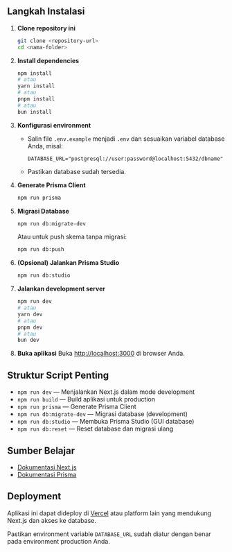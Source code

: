 <!--
Catatan: Jika Anda mengalami error parsing pada file README.md, pastikan file ini tidak mengandung karakter atau sintaks yang tidak valid (misal: awalan "s" di baris pertama atau komentar yang tidak sesuai format Markdown). Jika menggunakan ESLint, pastikan juga file README.md tidak di-parse sebagai file JavaScript/TypeScript.
-->

<!-- Ini adalah proyek [Next.js](https://nextjs.org) yang di-bootstrapped dengan [`create-next-app`](https://nextjs.org/docs/app/api-reference/cli/create-next-app) dan telah terintegrasi dengan [Prisma](https://www.prisma.io/) sebagai ORM untuk pengelolaan database. -->

## Langkah Instalasi

1. **Clone repository ini**

    ```bash
    git clone <repository-url>
    cd <nama-folder>
    ```

2. **Install dependencies**

    ```bash
    npm install
    # atau
    yarn install
    # atau
    pnpm install
    # atau
    bun install
    ```

3. **Konfigurasi environment**

    - Salin file `.env.example` menjadi `.env` dan sesuaikan variabel database Anda, misal:
        ```
        DATABASE_URL="postgresql://user:password@localhost:5432/dbname"
        ```
    - Pastikan database sudah tersedia.

4. **Generate Prisma Client**

    ```bash
    npm run prisma
    ```

5. **Migrasi Database**

    ```bash
    npm run db:migrate-dev
    ```

    Atau untuk push skema tanpa migrasi:

    ```bash
    npm run db:push
    ```

6. **(Opsional) Jalankan Prisma Studio**

    ```bash
    npm run db:studio
    ```

7. **Jalankan development server**

    ```bash
    npm run dev
    # atau
    yarn dev
    # atau
    pnpm dev
    # atau
    bun dev
    ```

8. **Buka aplikasi**
   Buka [http://localhost:3000](http://localhost:3000) di browser Anda.

## Struktur Script Penting

- `npm run dev` — Menjalankan Next.js dalam mode development
- `npm run build` — Build aplikasi untuk production
- `npm run prisma` — Generate Prisma Client
- `npm run db:migrate-dev` — Migrasi database (development)
- `npm run db:studio` — Membuka Prisma Studio (GUI database)
- `npm run db:reset` — Reset database dan migrasi ulang

## Sumber Belajar

- [Dokumentasi Next.js](https://nextjs.org/docs)
- [Dokumentasi Prisma](https://www.prisma.io/docs)

## Deployment

Aplikasi ini dapat dideploy di [Vercel](https://vercel.com/) atau platform lain yang mendukung Next.js dan akses ke database.

Pastikan environment variable `DATABASE_URL` sudah diatur dengan benar pada environment production Anda.
